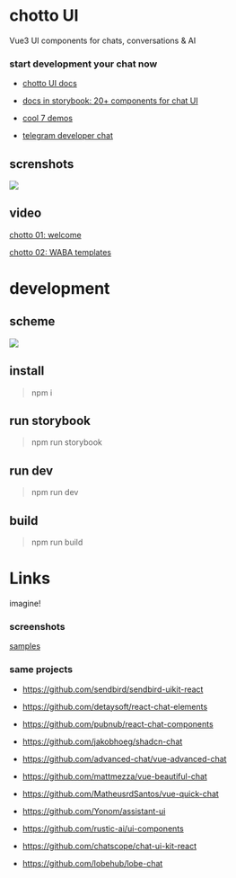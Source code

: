 # chotto UI

Vue3 UI components for chats, conversations & AI

### start development your chat now

- [chotto UI docs](https://mobilon-dev.github.io/chotto-docs/)

- [docs in storybook: 20+ components for chat UI](https://mobilon-dev.github.io/chotto/)

- [cool 7 demos](https://mobilon-dev.github.io/chotto-demo/)

- [telegram developer chat](https://t.me/chottodev)


## screnshots

![](images/screenshot7.png)


## video

[chotto 01: welcome](https://youtu.be/LbtXeR_P9fs)

[chotto 02: WABA templates](https://youtu.be/bwhcn6KAn28)


# development

## scheme

![](images/scheme.png)

## install

> npm i

## run storybook

> npm run storybook

## run dev

> npm run dev

## build

> npm run build



# Links

imagine!

### screenshots

[samples](/samples)

### same projects

- https://github.com/sendbird/sendbird-uikit-react

- https://github.com/detaysoft/react-chat-elements

- https://github.com/pubnub/react-chat-components

- https://github.com/jakobhoeg/shadcn-chat

- https://github.com/advanced-chat/vue-advanced-chat

- https://github.com/mattmezza/vue-beautiful-chat

- https://github.com/MatheusrdSantos/vue-quick-chat

- https://github.com/Yonom/assistant-ui

- https://github.com/rustic-ai/ui-components

- https://github.com/chatscope/chat-ui-kit-react

- https://github.com/lobehub/lobe-chat


